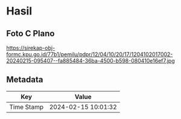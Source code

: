 # Hasil

## Foto C Plano

https://sirekap-obj-formc.kpu.go.id/77b1/pemilu/pdpr/12/04/10/20/17/1204102017002-20240215-095407--fa885484-36ba-4500-b598-080410e16ef7.jpg


## Metadata

| Key        | Value               |
| ---------- | ------------------- |
| Time Stamp | 2024-02-15 10:01:32 |



